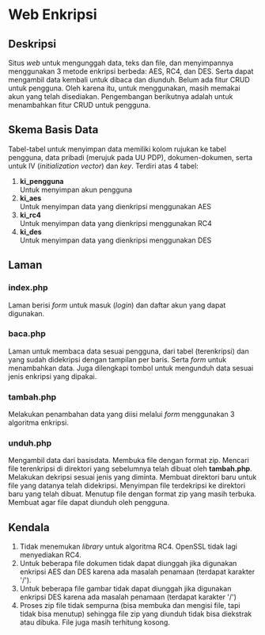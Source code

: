 # Web Enkripsi

## Deskripsi
Situs _web_ untuk mengunggah data, teks dan file, dan menyimpannya menggunakan 3 metode enkripsi berbeda: AES, RC4, dan DES. Serta dapat mengambil data kembali untuk dibaca dan diunduh. Belum ada fitur CRUD untuk pengguna. Oleh karena itu, untuk menggunakan, masih memakai akun yang telah disediakan. Pengembangan berikutnya adalah untuk menambahkan fitur CRUD untuk pengguna.

## Skema Basis Data
Tabel-tabel untuk menyimpan data memiliki kolom rujukan ke tabel pengguna, data pribadi (merujuk pada UU PDP), dokumen-dokumen, serta untuk IV (_initialization vector_) dan _key_. Terdiri atas 4 tabel: <br />
1. **ki_pengguna** <br />
    Untuk menyimpan akun pengguna <br />
2. **ki_aes** <br />
    Untuk menyimpan data yang dienkripsi menggunakan AES <br />
3. **ki_rc4** <br />
    Untuk menyimpan data yang dienkripsi menggunakan RC4 <br />
4. **ki_des** <br />
    Untuk menyimpan data yang dienkripsi menggunakan DES

## Laman
### index.php
Laman berisi _form_ untuk masuk (_login_) dan daftar akun yang dapat digunakan.

### baca.php
Laman untuk membaca data sesuai pengguna, dari tabel (terenkripsi) dan yang sudah didekripsi dengan tampilan per baris. Serta _form_ untuk menambahkan data. Juga dilengkapi tombol untuk mengunduh data sesuai jenis enkripsi yang dipakai.

### tambah.php
Melakukan penambahan data yang diisi melalui _form_ menggunakan 3 algoritma enkripsi.

### unduh.php
Mengambil data dari basisdata. Membuka file dengan format zip. Mencari file terenkripsi di direktori yang sebelumnya telah dibuat oleh **tambah.php**. Melakukan dekripsi sesuai jenis yang diminta. Membuat direktori baru untuk file yang datanya telah didekripsi. Menyimpan file terdekripsi ke direktori baru yang telah dibuat. Menutup file dengan format zip yang masih terbuka. Membuat agar file dapat diunduh oleh pengguna.

## Kendala
1. Tidak menemukan _library_ untuk algoritma RC4. OpenSSL tidak lagi menyediakan RC4.
2. Untuk beberapa file dokumen tidak dapat diunggah jika digunakan enkripsi AES dan DES karena ada masalah penamaan (terdapat karakter '/').
3. Untuk beberapa file gambar tidak dapat diunggah jika digunakan enkripsi DES karena ada masalah penamaan (terdapat karakter '/')
4. Proses zip file tidak sempurna (bisa membuka dan mengisi file, tapi tidak bisa menutup) sehingga file zip yang diunduh tidak bisa diekstrak atau dibuka. File juga masih terhitung kosong.